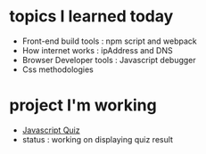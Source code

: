 # topics I learned today 
- Front-end build tools : npm script and webpack
- How internet works : ipAddress and DNS
- Browser Developer tools : Javascript debugger
- Css methodologies

# project I'm working
- [Javascript Quiz](https://github.com/SaujanDulal/JsQuiz)
- status : working on displaying quiz result
